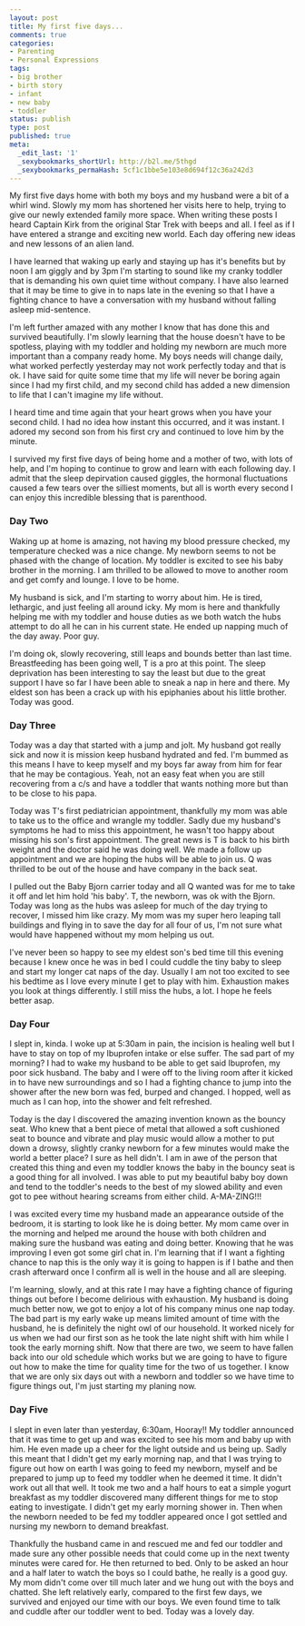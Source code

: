 ```yaml
---
layout: post
title: My first five days...
comments: true
categories:
- Parenting
- Personal Expressions
tags:
- big brother
- birth story
- infant
- new baby
- toddler
status: publish
type: post
published: true
meta:
  _edit_last: '1'
  _sexybookmarks_shortUrl: http://b2l.me/5thgd
  _sexybookmarks_permaHash: 5cf1c1bbe5e103e8d694f12c36a242d3
---
```

My first five days home with both my boys and my husband were a bit of a whirl wind.  Slowly my mom has shortened her visits here to help, trying to give our newly extended family more space.  When writing these posts I heard Captain Kirk from the original Star Trek with beeps and all.  I feel as if I have entered a strange and exciting new world.  Each day offering new ideas and new lessons of an alien land.  
<!--more-->

I have learned that waking up early and staying up has it's benefits but by noon I am giggly and by 3pm I'm starting to sound like my cranky toddler that is demanding his own quiet time without company.  I have also learned that it may be time to give in to naps late in the evening so that I have a fighting chance to have a conversation with my husband without falling asleep mid-sentence. 

I'm left further amazed with any mother I know that has done this and survived beautifully.  I'm slowly learning that the house doesn't have to be spotless, playing with my toddler and holding my newborn are much more important than a company ready home.  My boys needs will change daily, what worked perfectly yesterday may not work perfectly today and that is ok.  I have said for quite some time that my life will never be boring again since I had my first child, and my second child has added a new dimension to life that I can't imagine my life without.  

I heard time and time again that your heart grows when you have your second child.  I had no idea how instant this occurred, and it was instant.  I adored my second son from his first cry and continued to love him by the minute.

I survived my first five days of being home and a mother of two, with lots of help, and I'm hoping to continue to grow and learn with each following day.  I admit that the sleep depirvation caused giggles, the hormonal fluctuations caused a few tears over the silliest moments, but all is worth every second I can enjoy this incredible blessing that is parenthood. 

<h3>Day Two</h3>
Waking up at home is amazing, not having my blood pressure checked, my temperature checked was a nice change.  My newborn seems to not be phased with the change of location.  My toddler is excited to see his baby brother in the morning.  I am thrilled to be allowed to move to another room and get comfy and lounge.  I love to be home.

My husband is sick, and I'm starting to worry about him.  He is tired, lethargic, and just feeling all around icky.  My mom is here and thankfully helping me with my toddler and house duties as we both watch the hubs attempt to do all he can in his current state.  He ended up napping much of the day away.  Poor guy.

I'm doing ok, slowly recovering, still leaps and bounds better than last time.  Breastfeeding has been going well, T is a pro at this point.  The sleep deprivation has been interesting to say the least but due to the great support I have so far I have been able to sneak a nap in here and there.  My eldest son has been a crack up with his epiphanies about his little brother.  Today was good.

<h3>Day Three</h3>
Today was a day that started with a jump and jolt.  My husband got really sick and now it is mission keep husband hydrated and fed.  I'm bummed as this means I have to keep myself and my boys far away from him for fear that he may be contagious.  Yeah, not an easy feat when you are still recovering from a c/s and have a toddler that wants nothing more but than to be close to his papa.

Today was T's first pediatrician appointment, thankfully my mom was able to take us to the office and wrangle my toddler.  Sadly due my husband's symptoms he had to miss this appointment, he wasn't too happy about missing his son's first appointment.  The great news is T is back to his birth weight and the doctor said he was doing well.  We made a follow up appointment and we are hoping the hubs will be able to join us.  Q was thrilled to be out of the house and have company in the back seat.  

I pulled out the Baby Bjorn carrier today and all Q wanted was for me to take it off and let him hold 'his baby'.  T, the newborn, was ok with the Bjorn.  Today was long as the hubs was asleep for much of the day trying to recover, I missed him like crazy.  My mom was my super hero leaping tall buildings and flying in to save the day for all four of us, I'm not sure what would have happened without my mom helping us out.  

I've never been so happy to see my eldest son's bed time till this evening because I knew once he was in bed I could cuddle the tiny baby to sleep and start my longer cat naps of the day.  Usually I am not too excited to see his bedtime as I love every minute I get to play with him.  Exhaustion makes you look at things differently.  I still miss the hubs, a lot.  I hope he feels better asap.

<h3>Day Four</h3>
I slept in, kinda.  I woke up at 5:30am in pain, the incision is healing well but I have to stay on top of my Ibuprofen intake or else suffer.  The sad part of my morning?  I had to wake my husband to be able to get said Ibuprofen, my poor sick husband.  The baby and I were off to the living room after it kicked in to have new surroundings and so I had a fighting chance to jump into the shower after the new born was fed, burped and changed.  I hopped, well as much as I can hop, into the shower and felt refreshed.  

Today is the day I discovered the amazing invention known as the bouncy seat.  Who knew that a bent piece of metal that allowed a soft cushioned seat to bounce and vibrate and play music would allow a mother to put down a drowsy, slightly cranky newborn for a few minutes would make the world a better place?  I sure as hell didn't.  I am in awe of the person that created this thing and even my toddler knows the baby in the bouncy seat is a good thing for all involved.  I was able to put my beautiful baby boy down and tend to the toddler's needs to the best of my slowed ability and even got to pee without hearing screams from either child.  A-MA-ZING!!!

I was excited every time my husband made an appearance outside of the bedroom, it is starting to look like he is doing better.  My mom came over in the morning and helped me around the house with both children and making sure the husband was eating and doing better.  Knowing that he was improving I even got some girl chat in.  I'm learning that if I want a fighting chance to nap this is the only way it is going to happen is if I bathe and then crash afterward once I confirm all is well in the house and all are sleeping.  

I'm learning, slowly, and at this rate I may have a fighting chance of figuring things out before I become delirious with exhaustion.  My husband is doing much better now, we got to enjoy a lot of his company minus one nap today.  The bad part is my early wake up means limited amount of time with the husband, he is definitely the night owl of our household.  It worked nicely for us when we had our first son as he took the late night shift with him while I took the early morning shift.  Now that there are two, we seem to have fallen back into our old schedule which works but we are going to have to figure out how to make the time for quality time for the two of us together.  I know that we are only six days out with a newborn and toddler so we have time to figure things out, I'm just starting my planing now.

<h3>Day Five</h3>
I slept in even later than yesterday, 6:30am, Hooray!!  My toddler announced that it was time to get up and was excited to see his mom and baby up with him.  He even made up a cheer for the light outside and us being up.  Sadly this meant that I didn't get my early morning nap, and that I was trying to figure out how on earth I was going to feed my newborn, myself and be prepared to jump up to feed my toddler when he deemed it time.  It didn't work out all that well.  It took me two and a half hours to eat a simple yogurt breakfast as my toddler discovered many different things for me to stop eating to investigate.  I didn't get my early morning shower in.  Then when the newborn needed to be fed my toddler appeared once I got settled and nursing my newborn to demand breakfast.  

Thankfully the husband came in and rescued me and fed our toddler and made sure any other possible needs that could come up in the next twenty minutes were cared for.  He then returned to bed.  Only to be asked an hour and a half later to watch the boys so I could bathe, he really is a good guy.  My mom didn't come over till much later and we hung out with the boys and chatted.  She left relatively early, compared to the first few days, we survived and enjoyed our time with our boys.  We even found time to talk and cuddle after our toddler went to bed.  Today was a lovely day.
